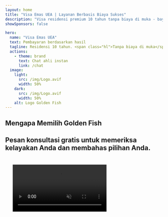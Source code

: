 ```yaml
---
layout: home
title: "Visa Emas UEA | Layanan Berbasis Biaya Sukses"
description: "Visa residensi premium 10 tahun tanpa biaya di muka - bayar hanya setelah disetujui. Manajemen aplikasi lengkap dengan tingkat keberhasilan 98%. Layanan perpanjangan gratis, hanya biaya pemerintah."
showSponsors: false

hero:
  name: "Visa Emas UEA"
  text: Pembayaran berdasarkan hasil
  tagline: Residensi 10 tahun. <span class="hl">Tanpa biaya di muka</span> - bayar hanya setelah disetujui. Tingkat keberhasilan 98%.
  actions:
    - theme: brand
      text: Chat ahli instan
      link: /chat
  image:
    light:
      src: /img/Logo.avif
      width: 50%
    dark:
      src: /img/Logo.avif
      width: 50%
    alt: Logo Golden Fish
---
```


<FeatureCards :features="[
  {
    title: 'Manfaat Visa Emas UEA',
    items: [
      'Berlaku 10 tahun dengan opsi perpanjangan dengan mempertahankan kondisi kualifikasi',
      '**Tidak perlu masuk UEA setiap 6 bulan**',
      'Kepemilikan bisnis 100% diizinkan',
      'Sponsor anggota keluarga dan staf domestik tanpa batas',
      'Sponsor anak hingga usia 25 tahun',
      'Sponsor orang tua termasuk',
      'Tidak diperlukan sponsor atau pemberi kerja'
    ],
    linkText: 'Pelajari lebih lanjut',
    link: '../../company-registration/golden-visa#key-benefits-of-the-uae-golden-visa',
    icon: {
      light: '/img/iStock-1785818081.avif',
      dark: '/img/iStock-1203821481.avif',
      alt: 'Layanan Visa',
      width: '100%'
    }
  },
  {
    title: 'Cara Mendapatkan Visa Emas UEA',
    // details: 'Choose your qualification path:',
    items: [
      'Investasi AED 2M dalam properti UEA',
      'Deposit AED 2M dalam dana investasi UEA',
      'Bisnis dengan modal AED 2M',
      'Kontribusi FTA tahunan AED 250K',
      'Profesional Terampil',
      'Jenius berbakat'
    ],
    linkText: 'Pelajari lebih lanjut',
    link: '../../company-registration/golden-visa#uae-golden-visa-eligibility-and-requirements',
    icon: {
      light: '/img/iStock-1333000394.avif',
      dark: '/img/iStock-584576538.avif',
      alt: 'Layanan Visa',
      width: '10%'
    }
  },
  {
    title: 'Proses Visa Emas',
    bullet: '✓',
    items: [
      'Penilaian kelayakan awal',
      'Persiapan dan verifikasi dokumen',
      'Pemeriksaan medis dan biometrik',
      'Pengajuan dan Pemrosesan Aplikasi',
      'Penerbitan Emirates ID dan visa',
      'Sponsor visa keluarga (opsional)'
    ],
    linkText: 'Pelajari lebih lanjut',
    link: '../../company-registration/golden-visa#uae-golden-visa-application-process',
    icon: {
      light: '/img/ILONMASKID.webp',
      dark: '/img/ILONMASKID.webp',
      alt: 'Layanan Visa',
      width: '100%'
    }
  }
]" />

## Mengapa Memilih Golden Fish

<BenefitsList :features="[
  {
    icon: '🏢',
    title: 'Keahlian Lokal UAE',
    text: 'Spesialis berpengalaman di Dubai memberikan panduan ahli melalui setiap langkah proses.'
  },
  {
    icon: '📊',
    title: 'Tingkat Keberhasilan Terbukti',
    text: 'Tingkat persetujuan lebih dari 90% dengan ratusan visa, rekening bank, dan registrasi perusahaan yang dikeluarkan melalui pemrosesan premium kami.'
  },
  {
    icon: '💸',
    title: '**Biaya Berbasis Keberhasilan**',
    text: '[Bayar hanya setelah persetujuan](/uae-business/benefits/success-based-fees). Transparansi penuh tanpa biaya tersembunyi.'
  },
]" />

## Pesan konsultasi gratis untuk memeriksa kelayakan Anda dan membahas pilihan Anda.

<video  autoplay muted playsinline style="padding: 24px" >
  <source src="/img/iStock-2185912341.mp4" type="video/mp4">
</video>

<ContactForm buttonText="Berbicara dengan ahli" />

<!-- <ImageGrid :images="[
  { src: '/img/ILONMASKID.webp', href: './immigration.md', alt: 'Imigrasi UAE' },
  { src: '/img/ILONMASKID.webp', href: './immigration.md', alt: 'Imigrasi UAE' },
]"/> -->
